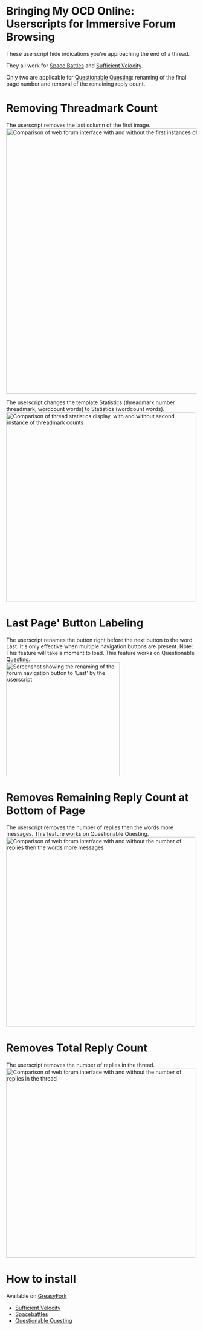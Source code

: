 # Bringing My OCD Online: Userscripts for Immersive Forum Browsing

These userscript hide indications you're approaching the end of a thread.

They all work for [Space Battles](https://greasyfork.org/en/scripts/484469-spacebattles-userscripts) and [Sufficient Velocity](https://greasyfork.org/en/scripts/484473-sufficient-velocity-userscipts). 

Only two are applicable for [Questionable Questing](https://greasyfork.org/en/scripts/484474-questionable-questing-userscript): renaming of the final page number and removal of the remaining reply count.
		

# Removing Threadmark Count
 The userscript removes the last column of the first image. <br>
 <img src="https://github.com/wkrouse/Bringing-My-OCD-Online/blob/main/images/1st%20threadmark%20count%20removal.png?raw=true)" alt="Comparison of web forum interface with and without the first instances of threadmark count" width="700"><br>

The userscript changes the template Statistics (threadmark number threadmark, wordcount words) to Statistics (wordcount words).
 <img src="https://github.com/wkrouse/Bringing-My-OCD-Online/blob/main/images/2nd%20Threadmark%20count%20removal.png?raw=true" alt="Comparison of thread statistics display, with and without second instance of threadmark counts" width="500">

# Last Page' Button Labeling

 The userscript renames the button right before the next button to the word Last. It's  only effective when multiple navigation buttons are present. Note: This feature will take a moment to load. This feature works on Questionable Questing.<br>
 <img src="https://github.com/wkrouse/Bringing-My-OCD-Online/blob/main/images/Rename%20last%20page%20button.png?raw=true" alt="Screenshot showing the renaming of the forum navigation button to 'Last' by the userscript" width="300">

# Removes Remaining Reply Count at Bottom of Page
 The userscript removes the number of replies then the words more messages. This feature works on Questionable Questing.<br>
 <img src="https://github.com/wkrouse/Bringing-My-OCD-Online/blob/main/images/remaining%20reply%20count%20remover%20horizontal.png?raw=true" alt="Comparison of web forum interface with and without the number of replies then the words more messages" width="500">

# Removes Total Reply Count		
 The userscript removes the number of replies in the thread. <br>
 <img src="https://github.com/wkrouse/Bringing-My-OCD-Online/blob/main/images/total%20reply%20count%20remover.png?raw=true" alt="Comparison of web forum interface with and without the number of replies in the thread" width="500">

# How to install
Available on [GreasyFork](https://greasyfork.org/en)
* [Sufficient Velocity](https://greasyfork.org/en/scripts/484473-sufficient-velocity-userscipts)
* [Spacebattles](https://greasyfork.org/en/scripts/484469-spacebattles-userscripts)
* [Questionable Questing](https://greasyfork.org/en/scripts/484474-questionable-questing-userscript)
